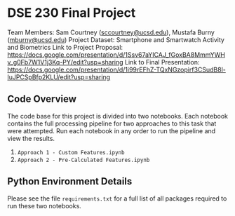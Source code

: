 # DSE 230 Final Project

Team Members: Sam Courtney (sccourtney@ucsd.edu), Mustafa Burny (mburny@ucsd.edu)
Project Dataset: Smartphone and Smartwatch Activity and Biometrics
Link to Project Proposal: https://docs.google.com/presentation/d/1Ssv67aYICAJ_fGoxBA8MmmYWHv_g0Fb7W1V1j3Kq-PY/edit?usp=sharing
Link to Final Presentation: https://docs.google.com/presentation/d/1i99rEFhZ-TQxNGzopirf3CSudB8l-luJPCSpBfp2KLU/edit?usp=sharing

## Code Overview
The code base for this project is divided into two notebooks. Each notebook contains the full processing pipeline for two approaches to this task that were attempted. Run each notebook in any order to run the pipeline and view the results.

1. `Approach 1 - Custom Features.ipynb`
2. `Approach 2 - Pre-Calculated Features.ipynb`

## Python Environment Details
Please see the file `requirements.txt` for a full list of all packages required to run these two notebooks.
